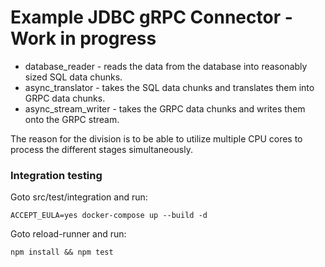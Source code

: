 # Example JDBC gRPC Connector - Work in progress

- database_reader - reads the data from the database into reasonably sized SQL data chunks.
- async_translator - takes the SQL data chunks and translates them into GRPC data chunks.
- async_stream_writer - takes the GRPC data chunks and writes them onto the GRPC stream.

The reason for the division is to be able to utilize multiple CPU cores to process the different stages simultaneously.

### Integration testing
Goto src/test/integration and run:
```
ACCEPT_EULA=yes docker-compose up --build -d
```
Goto reload-runner and run:
```
npm install && npm test
```